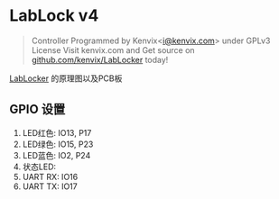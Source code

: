 # LabLock v4

> Controller Programmed by Kenvix<[i@kenvix.com](mailto:i@kenvix.com)> under GPLv3 License
Visit kenvix.com and Get source on [github.com/kenvix/LabLocker](github.com/kenvix/LabLocker) today!

[LabLocker](https://github.com/kenvix/LabLocker) 的原理图以及PCB板

## GPIO 设置

1. LED红色: IO13, P17
2. LED绿色: IO15, P23
3. LED蓝色: IO2, P24
4. 状态LED: 
5. UART RX: IO16
6. UART TX: IO17